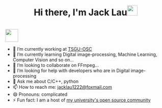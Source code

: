 <h1 align="center">Hi there, I'm Jack Lau<img
src="https://github.com/JackLau122/JackLau122/raw/main/images/Hi.gif" height="32" /></h1>

<br />
<a href="mailto:jacklau1222gm@gmail.com"><img src="https://github.com/isPainting/isPainting/raw/main/images/social-mail.svg" height="40" /></a>
<br />


- 🔭 I’m currently working at [TSGU-OSC](https://osc.tsguas.cn)
- 🌱 I’m currently learning Digital image-processing, Machine Learning, Computer Vision and so on...
- 👯 I’m looking to collaborate on FFmpeg...
- 🤔 I’m looking for help with developers who are in Digital image-processing
- 💬 Ask me about C/C++, python
- 📫 How to reach me: jacklau1222@foxmail.com
- 😄 Pronouns: complicated
- ⚡ Fun fact: I am a host of [my university's open source community](https://github.com/TSGU-OSC)    


